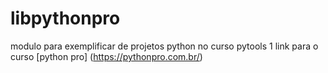 # libpythonpro
modulo para exemplificar de projetos python no curso pytools
1
link para o curso [python pro] (https://pythonpro.com.br/)
